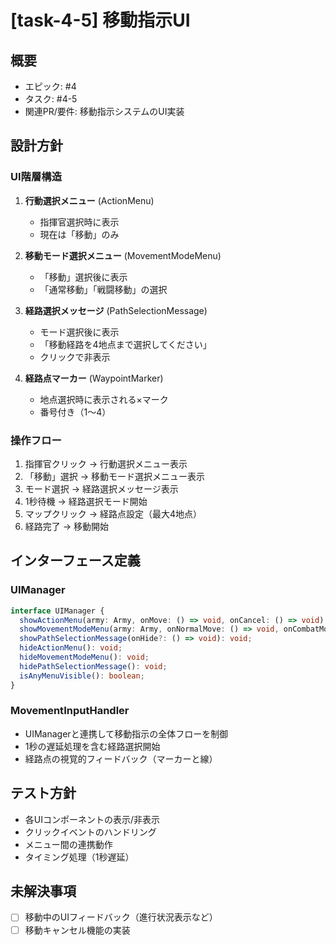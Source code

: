 # [task-4-5] 移動指示UI

## 概要
- エピック: #4
- タスク: #4-5
- 関連PR/要件: 移動指示システムのUI実装

## 設計方針

### UI階層構造
1. **行動選択メニュー** (ActionMenu)
   - 指揮官選択時に表示
   - 現在は「移動」のみ

2. **移動モード選択メニュー** (MovementModeMenu)
   - 「移動」選択後に表示
   - 「通常移動」「戦闘移動」の選択

3. **経路選択メッセージ** (PathSelectionMessage)
   - モード選択後に表示
   - 「移動経路を4地点まで選択してください」
   - クリックで非表示

4. **経路点マーカー** (WaypointMarker)
   - 地点選択時に表示される×マーク
   - 番号付き（1〜4）

### 操作フロー
1. 指揮官クリック → 行動選択メニュー表示
2. 「移動」選択 → 移動モード選択メニュー表示
3. モード選択 → 経路選択メッセージ表示
4. 1秒待機 → 経路選択モード開始
5. マップクリック → 経路点設定（最大4地点）
6. 経路完了 → 移動開始

## インターフェース定義

### UIManager
```typescript
interface UIManager {
  showActionMenu(army: Army, onMove: () => void, onCancel: () => void): void;
  showMovementModeMenu(army: Army, onNormalMove: () => void, onCombatMove: () => void, onCancel: () => void): void;
  showPathSelectionMessage(onHide?: () => void): void;
  hideActionMenu(): void;
  hideMovementModeMenu(): void;
  hidePathSelectionMessage(): void;
  isAnyMenuVisible(): boolean;
}
```

### MovementInputHandler
- UIManagerと連携して移動指示の全体フローを制御
- 1秒の遅延処理を含む経路選択開始
- 経路点の視覚的フィードバック（マーカーと線）

## テスト方針
- 各UIコンポーネントの表示/非表示
- クリックイベントのハンドリング
- メニュー間の連携動作
- タイミング処理（1秒遅延）

## 未解決事項
- [ ] 移動中のUIフィードバック（進行状況表示など）
- [ ] 移動キャンセル機能の実装